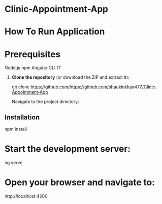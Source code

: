 # Clinic-Appointment-App

# How To Run Application

# Prerequisites

Node.js
npm
Angular CLI 17




1. **Clone the repository** (or download the ZIP and extract it):

   git clone https://github.com/https://github.com/shaukinkhan477/Clinic-Appointment-App

   Navigate to the project directory:

## Installation

npm install

# Start the development server:
  ng serve

# Open your browser and navigate to:

 http://localhost:4200

